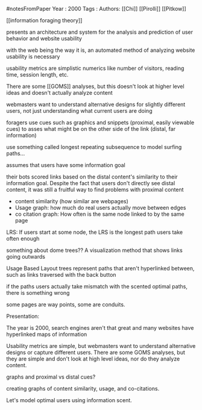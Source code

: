#notesFromPaper
Year   : 2000
Tags   :
Authors: [[Chi]] [[Pirolli]] [[Pitkow]]

[[information foraging theory]]

presents an architecture and system for the analysis and prediction of user behavior and website usability

with the web being the way it is, an automated method of analyzing website usability is necessary

usability metrics are simplistic numerics like number of visitors, reading time, session length, etc.

There are some [[GOMS]] analyses, but this doesn't look at higher level ideas and doesn't actually analyze content

webmasters want to understand alternative designs for slightly different users, not just understanding what current users are doing

foragers use cues such as graphics and snippets (proximal, easily viewable cues) to asses what might be on the other side of the link (distal, far information)

use something called longest repeating subsequence to model surfing paths...

assumes that users have some information goal

their bots scored links based on the distal content's similarity to their information goal. Despite the fact that users don't directly see distal content, it was still a fruitful way to find problems with proximal content

 - content similarity (how similar are webpages)
 - Usage graph: how much do real users actually move between edges
 - co citation graph: How often is the same node linked to by the same page

LRS: If users start at some node, the LRS is the longest path users take often enough

something about dome trees?? A visualization method that shows links going outwards

Usage Based Layout trees represent paths that aren't hyperlinked between, such as links traversed with the back button

if the paths users actually take mismatch with the scented optimal paths, there is something wrong

some pages are way points, some are conduits.

Presentation: 

The year is 2000, search engines aren't that great and many websites have hyperlinked maps of information

Usability metrics are simple, but webmasters want to understand alternative designs or capture different users. There are some GOMS analyses, but they are simple and don't look at high level ideas, nor do they analyze content.

graphs and proximal vs distal cues?

creating graphs of content similarity, usage, and co-citations.

Let's model optimal users using information scent.
